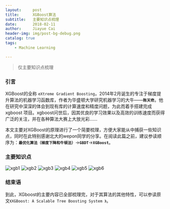 ```yaml
---
layout:     post
title:      XGBoost算法
subtitle:   主要知识点梳理
date:       2018-02-11
author:     Jiayue Cai
header-img: img/post-bg-debug.png
catalog: true
tags:
    - Machine Learning

---
```



>仅主要知识点梳理

### 引言

XGBoost的全称 `eXtreme Gradient Boosting`，2014年2月诞生的专注于梯度提升算法的机器学习函数库，作者为华盛顿大学研究机器学习的大牛——**`陈天奇`**。他在研究中深深的体会到现有库的计算速度和精度问题，为此而着手搭建完成 xgboost 项目。xgboost问世后，因其优良的学习效果以及高效的训练速度而获得广泛的关注，并在各种算法大赛上大放光彩……

本文主要对XGBoost的原理进行了一个简要梳理，方便大家能从中捕获一些知识点，同时在此特别感谢北大的wepon同学的分享。在阅读此篇之前，建议参读顺序为：**`最优化算法（梯度下降和牛顿法）`**->**`GBDT`**->**`XGBoost`**。
 
### 主要知识点 

![xgb1](https://upload-images.jianshu.io/upload_images/13187322-23a6fb5d3b8e0dd9.png?imageMogr2/auto-orient/strip%7CimageView2/2/w/700)
![xgb2](https://upload-images.jianshu.io/upload_images/13187322-dd26e80681c7bb3e.png?imageMogr2/auto-orient/strip%7CimageView2/2/w/700)
![xgb3](https://upload-images.jianshu.io/upload_images/13187322-642fd47bdb2f2878.png?imageMogr2/auto-orient/strip%7CimageView2/2/w/700)
![xgb4](https://upload-images.jianshu.io/upload_images/13187322-4c8694ab534d7c5c.png?imageMogr2/auto-orient/strip%7CimageView2/2/w/700)
![xgb5](https://upload-images.jianshu.io/upload_images/13187322-4eee434f654f1f1e.png?imageMogr2/auto-orient/strip%7CimageView2/2/w/700)
![xgb6](https://upload-images.jianshu.io/upload_images/13187322-4750ec72b8db039c.png?imageMogr2/auto-orient/strip%7CimageView2/2/w/700)
	
	
### 结束语

到此，XGboost的主要内容已全部梳理完，对于其算法的其他特性，可以参读原文`《XGBoost: A Scalable Tree Boosting System 》`。
	


